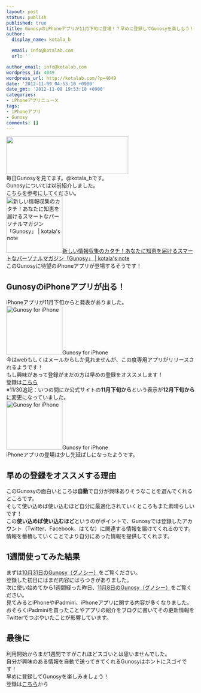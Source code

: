 ```yaml
---
layout: post
status: publish
published: true
title: GunosyのiPhoneアプリが11月下旬に登場！？早めに登録してGunosyを楽しもう！※11/30追記あり！
author:
  display_name: kotala_b

  email: info@kotalab.com
  url: ''

author_email: info@kotalab.com
wordpress_id: 4049
wordpress_url: http://kotalab.com/?p=4049
date: '2012-11-09 04:53:10 +0900'
date_gmt: '2012-11-08 19:53:10 +0900'
categories:
- iPhoneアプリニュース
tags:
- iPhoneアプリ
- Gunosy
comments: []
---
```

<p><a href="http://kotalab.com/wp-content/uploads/gunosy_20121109.png" target="_blank"><img src="http://kotalab.com/wp-content/uploads/gunosy_20121109.png" alt="" title="gunosy_20121109" width="326" height="100" class="alignnone size-full wp-image-4050" /></a><br />
毎日Gunosyを見てます。@kotala_bです。<br />
Gunosyについては以前紹介しました。<br />
こちらを参考にしてください。<br />
<a href="http://kotalab.com/gunosy-new" target="_blank"><img  class="alignleft" src="http://kotalab.com/wp-content/uploads/gunosy_121031.jpg" alt="新しい情報収集のカタチ！あなたに知恵を届けるスマートなパーソナルマガジン「Gunosy」 | kotala's note" width="150" /></a><a href="http://kotalab.com/gunosy-new" target="_blank">新しい情報収集のカタチ！あなたに知恵を届けるスマートなパーソナルマガジン「Gunosy」 | kotala's note</a><br style="clear:both;" />このGunosyに待望のiPhoneアプリが登場するそうです！<br />
<!--more--></p>
<h2>GunosyのiPhoneアプリが出る！</h2>
<p>iPhoneアプリが11月下旬からと発表がありました。<br />
<span class="removed_link" title="http://gunosy.com/iphone/"><img  class="alignleft" src="http://capture.heartrails.com/150x130?http://gunosy.com/iphone/" alt="Gunosy for iPhone" width="150" height="130" /></span><span class="removed_link" title="http://gunosy.com/iphone/">Gunosy for iPhone</span><a href="http://b.hatena.ne.jp/entry/http://gunosy.com/iphone/" target="_blank"><img border="0" src="http://b.hatena.ne.jp/entry/image/http://gunosy.com/iphone/" alt="" /></a><br style="clear:both;" />今はwebもしくはメールからしか見れませんが、この度専用アプリがリリースされるようです！<br />
もし興味があって登録がまだの方は早めの登録をオススメします！<br />
登録は<a href="http://gunosy.com/" target="_blank">こちら</a><br />
※11/30追記：いつの間にか公式サイトの<strong>11月下旬から</strong>という表示が<strong>12月下旬から</strong>に変更になっていました。<br />
<span class="removed_link" title="http://gunosy.com/iphone/"><img  class="alignleft" src="http://capture.heartrails.com/150x130?http://gunosy.com/iphone/" alt="Gunosy for iPhone" width="150" height="130" /></span><span class="removed_link" title="http://gunosy.com/iphone/">Gunosy for iPhone</span><a href="http://b.hatena.ne.jp/entry/http://gunosy.com/iphone/" target="_blank"><img border="0" src="http://b.hatena.ne.jp/entry/image/http://gunosy.com/iphone/" alt="" /></a><br style="clear:both;" />iPhoneアプリの登場は少し先延ばしになったようです。</p>
<h2>早めの登録をオススメする理由</h2>
<p>このGunosyの面白いところは<strong>自動</strong>で自分が興味ありそうなことを選んでくれるところです。<br />
そして使い込めば使い込むほど自分に最適化されていくところもまた素晴らしいです！<br />
この<strong>使い込めば使い込むほど</strong>というのがポイントで、Gunosyでは登録したアカウント（Twitter、Facebook、はてな）に関連する情報を届けてくれるのです。<br />
情報を蓄積していくことでより自分にあった情報を提供してくれます。</p>
<h2>1週間使ってみた結果</h2>
<p>まずは<a href="http://gunosy.com/kotala_b/2012/10/31" target="_blank">10月31日のGunosy（グノシー）</a>をご覧ください。<br />
登録した初日にはまだ内容にばらつきがありました。<br />
次に使い始めてから1週間経った昨日、<a href="http://gunosy.com/kotala_b/2012/11/08" target="_blank">11月8日のGunosy（グノシー）</a>をご覧ください。<br />
見てみるとiPhoneやiPadmini、iPhoneアプリに関する内容が多くなりました。<br />
おそらくiPadminiを買ったことやアプリの紹介をブログに書いてその更新情報をTwitterでつぶやいたことが影響しています。</p>
<h2>最後に</h2>
<p>利用開始からまだ1週間ですがこれほどスゴいとは思いませんでした。<br />
自分が興味のある情報を自動で送ってきてくれるGunosyはホントにスゴイです！<br />
早めに登録してGunosyを楽しみましょう！<br />
登録は<a href="http://gunosy.com/" target="_blank">こちら</a>から</p>
